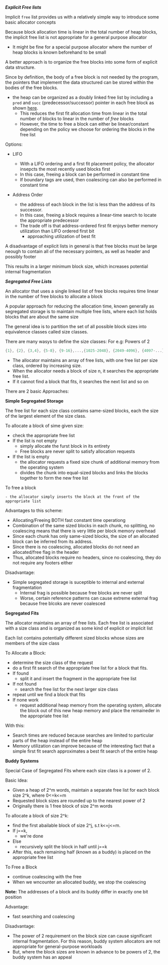 ***Explicit Free lists***

Implicit ```free``` list provides us with a relatively simple way to introduce some basic allocator concepts

Because block allocation time is linear in the total number of heap blocks, the implicit free list is not appropriate for a general purpose allocator

- It might be fine for a special purpose allocator where the number of heap blocks is known beforehand to be small

A better approach is to organize the free blocks into some form of explicit data structure.

Since by definition, the body of a free block is not needed by the program, the pointers that implement the data structured can be stored within the bodies of the free blocks.

- the heap can be organized as a doubly linked free list by including a ```pred``` and ```succ``` (predecessor/successor) pointer in each free block as shown [here](https://github.com/AvantikaYellapantula/Course-214/blob/master/Notes/MyNotes/Memory%20Allocation/doubly_linked_free_lists.jpg).
	- This reduces the first fit allocation time from linear in the total number of blocks to linear in the number of *free* blocks
	- However, the time to free a block can either be linear/constant depending on the policy we choose for ordering the blocks in the free list
	
Options:

- LIFO 

	- With a LIFO ordering and a first fit placement policy, the allocator insepcts the most recently used blocks first
	- In this case, freeing a block can be performed in constant time
	- If boundary tags are used, then coalescing can also be performed in constant time
	
- Address Order

	- the address of each block in the list is less than the address of its successor.
	- In this case, freeing a block requires a linear-time search to locate the appropriate predecessor
	- The trade off is that address-ordered first fit enjoys better memory utilization than LIFO ordered first bit
		- approaching utilization of best fit
		
A disadvantage of explicit lists in general is that free blocks must be large neough to contain all of the necessary pointers, as well as header and possibly footer

This results in a larger minimum block size, which increases potential internal fragmentation


***Segregated Free Lists***

An allocator that uses a single linked list of free blocks requires time linear in the number of free blocks to allocate a block

A popular approach for reducing the allocation time, known generally as segregated storage is to maintain multiple free lists, where each list holds blocks that are about the same size

The general idea is to partition the set of all possible block sizes into equivalence classes called size classes.

There are many wasys to define the size classes: For e.g: Powers of 2

```C
{1}, {2}, {3,4}, {5-8}, {9-16},...,{1025-2048}, {2049-4096}, {4097-...}
```

- The allocator maintains an array of free lists, with one free list per size class, ordered by increasing size.
- When the allocator needs a block of size n, it searches the appropriate free list.
- If it cannot find a block that fits, it searches the next list and so on

There are 2 basic Approaches:

**Simple Segregated Storage**

The free list for each size class contains same-sized blocks, each the size of the largest element of the size class.

To allocate a block of sime given size:

- check the appropriate free list
- If the list is not empty
	- simply allocate the furst block in its entirety
	- Free blocks are never split to satisfy allocation requests
- If the list is empty
	- the allocator requests a fixed size chunk of additional memory from the operating system
	- divides the chunk into equal-sized blocks and links the blocks together to form the new free list

To free a block

	- the allocator simply inserts the block at the front of the appropriate list

Advantages to this scheme:

- Allocating/Freeing BOTH fast constant time operationg
- Combination of the same sized blocks in each chunk, no splitting, no coalescing means that there is very little per block memory overhead
- Since each chunk has only same-sized blocks, the size of an allocated block can be inferred from its address.
- Since there is no coalescing, allocated blocks do not need an allocated/free flag in the header
- Thus, allocated blocks require no headers, since no coalescing, they do not require any footers either

Disadvantage:

- Simple segregated storage is suceptible to internal and external fragmentation
	- Internal frag is possible because free blocks are never split
	- Worse, certain reference patterns can cause extreme external frag because free blcoks are never coalesced
	
**Segregated Fits**

The allocator maintains an array of free lists. Each free list is associated with a size class and is organized as some kind of explicit or implicit list

Each list contains potentially different sized blocks whose sizes are members of the size class

To Allocate a Block:

- determine the size class of the request
- do a first fit search of the appropriate free list for a block that fits.
- If found
	- split it and insert the fragment in the appropriate free list
- If not found
	- search the free list for the next larger size class
- repeat until we find a block that fits
- If none work
	- request additional heap memory from the operating system, allocate the block out of this new heap memory and place the remaineder in the appropriate free list
	
With this:

- Search times are reduced because searches are limited to particular parts of the heap instead of the entire heap
- Memory utilization can improve because of the interesting fact that a simple first fit search approximates a best fit search of the entire heap

**Buddy Systems**

Special Case of Segregated Fits where each size class is a power of 2.

Basic Idea:

- Given a heap of 2^m words, maintain a separate free list for each block size 2^k, where 0<=k<=m
- Requested block sizes are rounded up to the nearest power of 2
- Originally there is 1 free block of size 2^m words

To allocate a block of size 2^k:

- find the first abailable block of size 2^j, s.t k<=j<=m.
- If j==k,
	- we're done
- Else
	- recursively split the block in half until j==k
- After this, each remaining half (known as a buddy) is placed on the appropriate free list

To Free a Block

- continue coalescing with the free
- When we wncounter an allocated buddy, we stop the coalescing

**Note:** The addresses of a block and its buddy differ in exactly one bit position

Advantage:

- fast searching and coalescing

Disadvantage:

- The power of 2 requirement on the block size can cause significant internal fragmentation. For this reason, buddy system allocators are not appropriate for general-purpose workloads
- But, where the block sizes are known in advance to be powers of 2, the buddy system has an appeal
	
